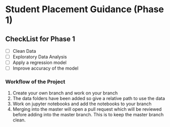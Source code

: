 # Student Placement Guidance (Phase 1)
## CheckList for Phase 1

- [ ] Clean Data
- [ ] Exploratory Data Analysis
- [ ] Apply a regression model
- [ ] Improve accuracy of the model

### Workflow of the Project
1. Create your own branch and work on your branch
2. The data folders have been added so give a relative path to use the data
3. Work on jupyter notebooks and add the notebooks to your branch
4. Merging into the master will open a pull request which will be reviewed before adding into the master branch. This is to keep the master branch clean.
